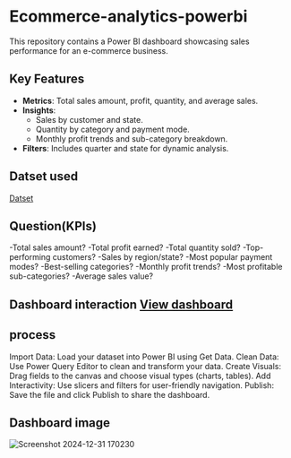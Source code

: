# Ecommerce-analytics-powerbi
This repository contains a Power BI dashboard showcasing sales performance for an e-commerce business.

## Key Features
- **Metrics**: Total sales amount, profit, quantity, and average sales.
- **Insights**:
  - Sales by customer and state.
  - Quantity by category and payment mode.
  - Monthly profit trends and sub-category breakdown.
- **Filters**: Includes quarter and state for dynamic analysis.
## Datset used
<a href="https://github.com/Swatisingh86414/Ecommerce-analytics-powerbi/edit/main/README.md"> Datset</a></h3>
## Question(KPIs)
-Total sales amount?
-Total profit earned?
-Total quantity sold?
-Top-performing customers?
-Sales by region/state?
-Most popular payment modes?
-Best-selling categories?
-Monthly profit trends?
-Most profitable sub-categories?
-Average sales value?
## Dashboard interaction <a href= "https://github.com/Swatisingh86414/Ecommerce-analytics-powerbi/blob/main/Screenshot%202025-01-12%20155726.png">View dashboard</a></h3>
## process
Import Data: Load your dataset into Power BI using Get Data.
Clean Data: Use Power Query Editor to clean and transform your data.
Create Visuals: Drag fields to the canvas and choose visual types (charts, tables).
Add Interactivity: Use slicers and filters for user-friendly navigation.
Publish: Save the file and click Publish to share the dashboard.
## Dashboard image 

![Screenshot 2024-12-31 170230](https://github.com/user-attachments/assets/a7f5678d-b356-4643-91c2-b69db8616627)





